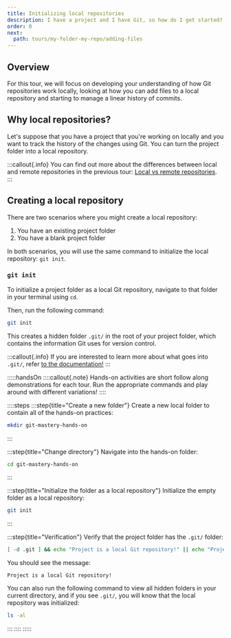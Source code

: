 ```yaml
---
title: Initializing local repositories
description: I have a project and I have Git, so how do I get started?
order: 0
next:
  path: tours/my-folder-my-repo/adding-files
---
```


## Overview

For this tour, we will focus on developing your understanding of how Git repositories work locally, looking at how you can add files to a local repository and starting to manage a linear history of commits.

## Why local repositories?

Let's suppose that you have a project that you're working on locally and you want to track the history of the changes using Git. You can turn the project folder into a local repository.

:::callout{.info}
You can find out more about the differences between local and remote repositories in the previous tour: [Local vs remote repositories](/learning-lab/tours/introduction/local-vs-remote-repositories).
:::

## Creating a local repository

There are two scenarios where you might create a local repository:

1. You have an existing project folder
2. You have a blank project folder

In both scenarios, you will use the same command to initialize the local repository: `git init`.

### `git init`

To initialize a project folder as a local Git repository, navigate to that folder in your terminal using `cd`.

Then, run the following command:

```bash
git init
```

This creates a hidden folder `.git/` in the root of your project folder, which contains the information Git uses for version control.

:::callout{.info}
If you are interested to learn more about what goes into `.git/`, refer [to the documentation!](https://git-scm.com/docs/gitrepository-layout)
:::

:::::handsOn
::::callout{.note}
Hands-on activities are short follow along demonstrations for each tour. Run the appropriate commands and play around with different variations!
::::

::::steps
:::step{title="Create a new folder"}
Create a new local folder to contain all of the hands-on practices:

```bash
mkdir git-mastery-hands-on
```

:::

:::step{title="Change directory"}
Navigate into the hands-on folder:

```bash
cd git-mastery-hands-on
```

:::

:::step{title="Initialize the folder as a local repository"}
Initialize the empty folder as a local repository:

```bash
git init
```

:::

:::step{title="Verification"}
Verify that the project folder has the `.git/` folder:

```bash
[ -d .git ] && echo "Project is a local Git repository!" || echo "Project is not a local Git repository..."
```

You should see the message:

```text
Project is a local Git repository!
```

You can also run the following command to view all hidden folders in your current directory, and if you see `.git/`, you will know that the local repository was initialized:

```bash
ls -al
```

:::
::::
:::::
